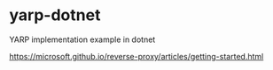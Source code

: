 # yarp-dotnet
YARP implementation example in dotnet

https://microsoft.github.io/reverse-proxy/articles/getting-started.html
